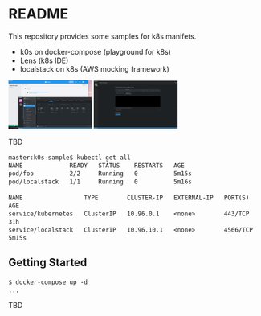 # README
This repository provides some samples for k8s manifets.
* k0s on docker-compose (playground for k8s)
* Lens (k8s IDE)
* localstack on k8s (AWS mocking framework)

<img src="./overview.png" width="33%"/>

<img src="./from-kubeconfig.png" width="33%">

TBD

```
master:k0s-sample$ kubectl get all
NAME             READY   STATUS    RESTARTS   AGE
pod/foo          2/2     Running   0          5m15s
pod/localstack   1/1     Running   0          5m16s

NAME                 TYPE        CLUSTER-IP   EXTERNAL-IP   PORT(S)    AGE
service/kubernetes   ClusterIP   10.96.0.1    <none>        443/TCP    31h
service/localstack   ClusterIP   10.96.10.1   <none>        4566/TCP   5m15s
```

## Getting Started
```
$ docker-compose up -d
...
```

TBD
